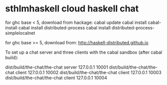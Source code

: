 sthlmhaskell cloud haskell chat
===============================

for ghc base < 5, download from hackage:
cabal update
cabal install cabal-install
cabal install distributed-process
cabal install distributed-process-simplelocalnet

for ghc base >= 5, download from:
http://haskell-distributed.github.io

To set up a chat server and three clients with the cabal sandbox
   (after cabal build):

dist/build/the-chat/the-chat server 127.0.0.1 10001
dist/build/the-chat/the-chat client 127.0.0.1 10002
dist/build/the-chat/the-chat client 127.0.0.1 10003
dist/build/the-chat/the-chat client 127.0.0.1 10004
